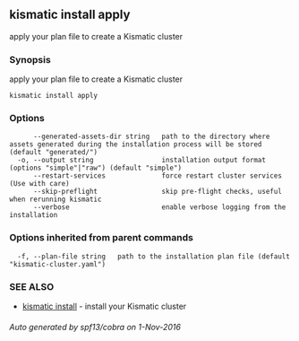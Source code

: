 ## kismatic install apply

apply your plan file to create a Kismatic cluster

### Synopsis


apply your plan file to create a Kismatic cluster

```
kismatic install apply
```

### Options

```
      --generated-assets-dir string   path to the directory where assets generated during the installation process will be stored (default "generated/")
  -o, --output string                 installation output format (options "simple"|"raw") (default "simple")
      --restart-services              force restart cluster services (Use with care)
      --skip-preflight                skip pre-flight checks, useful when rerunning kismatic
      --verbose                       enable verbose logging from the installation
```

### Options inherited from parent commands

```
  -f, --plan-file string   path to the installation plan file (default "kismatic-cluster.yaml")
```

### SEE ALSO
* [kismatic install](kismatic_install.md)	 - install your Kismatic cluster

###### Auto generated by spf13/cobra on 1-Nov-2016
